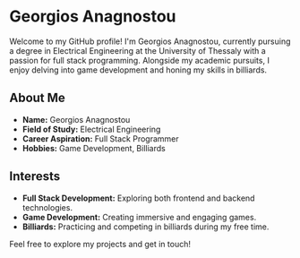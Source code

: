 # Georgios Anagnostou

Welcome to my GitHub profile!
I'm Georgios Anagnostou, currently pursuing a degree in Electrical Engineering at the University of Thessaly with a passion for full stack programming. 
Alongside my academic pursuits, I enjoy delving into game development and honing my skills in billiards.

## About Me
- **Name:** Georgios Anagnostou
- **Field of Study:** Electrical Engineering
- **Career Aspiration:** Full Stack Programmer
- **Hobbies:** Game Development, Billiards

## Interests
- **Full Stack Development:** Exploring both frontend and backend technologies.
- **Game Development:** Creating immersive and engaging games.
- **Billiards:** Practicing and competing in billiards during my free time.

Feel free to explore my projects and get in touch!
